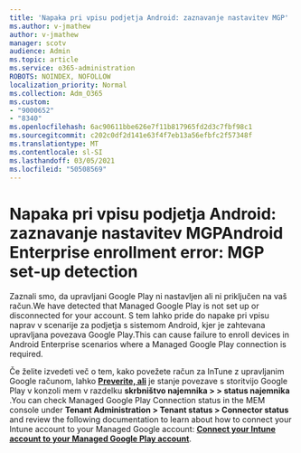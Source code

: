 ```yaml
---
title: 'Napaka pri vpisu podjetja Android: zaznavanje nastavitev MGP'
ms.author: v-jmathew
author: v-jmathew
manager: scotv
audience: Admin
ms.topic: article
ms.service: o365-administration
ROBOTS: NOINDEX, NOFOLLOW
localization_priority: Normal
ms.collection: Adm_O365
ms.custom:
- "9000652"
- "8340"
ms.openlocfilehash: 6ac90611bbe626e7f11b817965fd2d3c7fbf98c1
ms.sourcegitcommit: c202c0df2d141e63f4f7eb13a56efbfc2f57348f
ms.translationtype: MT
ms.contentlocale: sl-SI
ms.lasthandoff: 03/05/2021
ms.locfileid: "50508569"
---
```

# <a name="android-enterprise-enrollment-error-mgp-set-up-detection"></a><span data-ttu-id="24257-102">Napaka pri vpisu podjetja Android: zaznavanje nastavitev MGP</span><span class="sxs-lookup"><span data-stu-id="24257-102">Android Enterprise enrollment error: MGP set-up detection</span></span>

<span data-ttu-id="24257-103">Zaznali smo, da upravljani Google Play ni nastavljen ali ni priključen na vaš račun.</span><span class="sxs-lookup"><span data-stu-id="24257-103">We have detected that Managed Google Play is not set up or disconnected for your account.</span></span> <span data-ttu-id="24257-104">S tem lahko pride do napake pri vpisu naprav v scenarije za podjetja s sistemom Android, kjer je zahtevana upravljana povezava Google Play.</span><span class="sxs-lookup"><span data-stu-id="24257-104">This can cause failure to enroll devices in Android Enterprise scenarios where a Managed Google Play connection is required.</span></span>

<span data-ttu-id="24257-105">Če želite izvedeti več o tem, kako povežete račun za InTune z upravljanim Google računom, lahko **[Preverite, ali](https://docs.microsoft.com/mem/intune/enrollment/connect-intune-android-enterprise)** je stanje povezave s storitvijo Google Play v konzoli mem v razdelku **skrbništvo najemnika > > status najemnika** .</span><span class="sxs-lookup"><span data-stu-id="24257-105">You can check Managed Google Play Connection status in the MEM console under **Tenant Administration > Tenant status > Connector status** and review the following documentation to learn about how to connect your Intune account to your Managed Google account: **[Connect your Intune account to your Managed Google Play account](https://docs.microsoft.com/mem/intune/enrollment/connect-intune-android-enterprise)**.</span></span>
